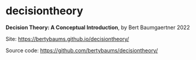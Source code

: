 # decisiontheory

**Decision Theory: A Conceptual Introduction**, by Bert Baumgaertner 2022

Site: <https://bertybaums.github.io/decisiontheory/>

Source code: <https://github.com/bertybaums/decisiontheory/>
